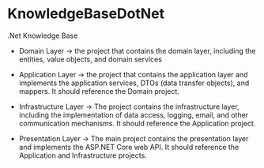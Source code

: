 ﻿# KnowledgeBaseDotNet
.Net Knowledge Base

- Domain Layer → the project that contains the domain layer, including the entities, value objects, and domain services

- Application Layer → the project that contains the application layer and implements the application services, DTOs (data transfer objects), and mappers. It should reference the Domain project.

- Infrastructure Layer → The project contains the infrastructure layer, including the implementation of data access, logging, email, and other communication mechanisms. It should reference the Application project.

- Presentation Layer → The main project contains the presentation layer and implements the ASP.NET Core web API. It should reference the Application and Infrastructure projects.
